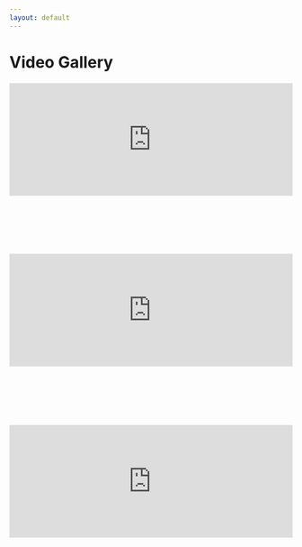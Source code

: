 ```yaml
---
layout: default
---
```


# Video Gallery

<div class="video-gallery">
  <div class="video-item">
    <iframe width="100%" height="200" src="https://www.youtube.com/embed/KwBg3-iJQ9U" frameborder="0" allow="accelerometer; autoplay; clipboard-write; encrypted-media; gyroscope; picture-in-picture" allowfullscreen></iframe>
  </div>
  <div class="video-item">
    <iframe width="100%" height="200" src="https://www.youtube.com/embed/dQw4w9WgXcQ" frameborder="0" allow="accelerometer; autoplay; clipboard-write; encrypted-media; gyroscope; picture-in-picture" allowfullscreen></iframe>
  </div>
  <div class="video-item">
    <iframe width="100%" height="200" src="https://www.youtube.com/embed/3JZ_D3ELwOQ" frameborder="0" allow="accelerometer; autoplay; clipboard-write; encrypted-media; gyroscope; picture-in-picture" allowfullscreen></iframe>
  </div>
  <!-- Add more videos here -->
</div>

<style>
/* Responsive grid layout for the video gallery */
.video-gallery {
  display: grid;
  grid-template-columns: repeat(auto-fit, minmax(300px, 1fr));
  gap: 20px;
  margin: 20px 0;
}

.video-item {
  aspect-ratio: 16 / 9;
  overflow: hidden;
}
</style>
